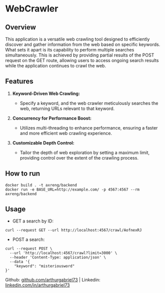 # WebCrawler

## Overview

This application is a versatile web crawling tool designed to efficiently discover and gather information from the web based on specific keywords. What sets it apart is its capability to perform multiple searches simultaneously. This is achieved by providing partial results of the POST request on the GET route, allowing users to access ongoing search results while the application continues to crawl the web.

## Features

1. **Keyword-Driven Web Crawling:**
   - Specify a keyword, and the web crawler meticulously searches the web, returning URLs relevant to that keyword.

2. **Concurrency for Performance Boost:**
   - Utilizes multi-threading to enhance performance, ensuring a faster and more efficient web crawling experience.

3. **Customizable Depth Control:**
   - Tailor the depth of web exploration by setting a maximum limit, providing control over the extent of the crawling process.

## How to run
```
docker build . -t axreng/backend
docker run -e BASE_URL=http://example.com/ -p 4567:4567 --rm axreng/backend
```
## Usage
- GET a search by ID:
```
curl --request GET --url http://localhost:4567/crawl/AofnexRJ
```

- POST a search:
```
curl --request POST \
  --url 'http://localhost:4567/crawl?limit=3000' \
  --header 'Content-Type: application/json' \
  --data '{
	"keyword": "misteriousword"
}'
```


Github: [github.com/arthurgabriel73](https://github.com/arthurgabriel73/) |
Linkedin: [linkedin.com/in/arthurgabriel73](https://www.linkedin.com/in/arthurgabriel73/)